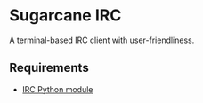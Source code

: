 # Sugarcane IRC
A terminal-based IRC client with user-friendliness.

## Requirements

* [IRC Python module](https://github.com/jaraco/irc)